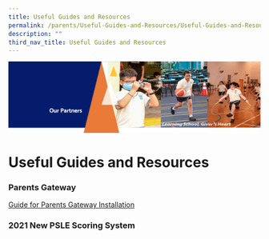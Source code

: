 ```yaml
---
title: Useful Guides and Resources
permalink: /parents/Useful-Guides-and-Resources/Useful-Guides-and-Resources/
description: ""
third_nav_title: Useful Guides and Resources
---
```

![](/images/OurPartners.png)

Useful Guides and Resources 
============================

### **Parents Gateway**

[Guide for Parents Gateway Installation](/files/Parents%20Gateway%20Instrutional%20Guide%20(Installation).pdf)
  

### **2021 New PSLE Scoring System**